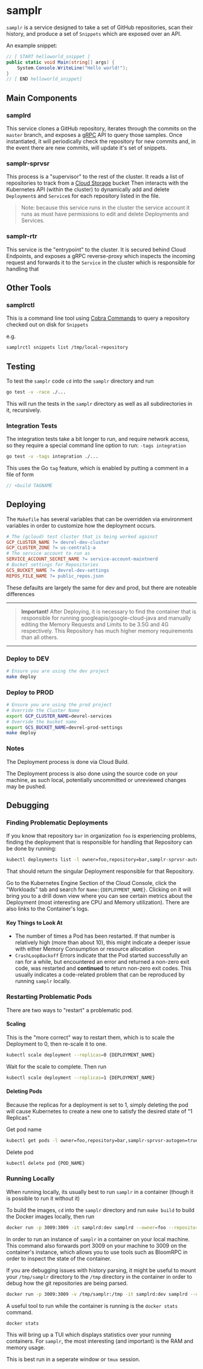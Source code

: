 # samplr

`samplr` is a service designed to take a set of GitHub repositories,
scan their history, and produce a set of `Snippets` which are
exposed over an API.

An example snippet:

``` csharp
// [ START helloworld_snippet ]
public static void Main(string[] args) {
    System.Console.WriteLine("Hello world!");
}
// [ END helloworld_snippet]
```

## Main Components

### samplrd

This service clones a GitHub repository, iterates through the commits on the `master` branch,
and exposes a [gRPC](https://grpc.io) API to query those samples. Once instantiated, it will
periodically check the repository for new commits and, in the event there are new commits,
will update it's set of snippets.

### samplr-sprvsr

This process is a "supervisor" to the rest of the cluster. It reads
a list of repositories to track from a [Cloud Storage](https://cloud.google.com/storage/) bucket
Then interacts with the Kubernetes API (within the cluster) to dynamically
add and delete `Deployment`s and `Service`s for each repository listed in the file.

> Note: because this service runs in the cluster the service account it runs as must have
> permissions to edit and delete Deployments and Services.

### samplr-rtr

This service is the "entrypoint" to the cluster. It is secured behind Cloud Endpoints,
and exposes a gRPC reverse-proxy which inspects the incoming request and forwards it
to the `Service` in the cluster which is responsible for handling that

## Other Tools

### samplrctl

This is a command line tool using [Cobra Commands](https://github.com/spf13/cobra) to
query a repository checked out on disk for `Snippets`

e.g.

```bash
samplrctl snippets list /tmp/local-repository
```

## Testing

To test the `samplr` code `cd` into the `samplr` directory and run

```bash
go test -v -race ./...
```

This will run the tests in the `samplr` directory as well as all subdirectories in it, recursively.

### Integration Tests

The integration tests take a bit longer to run, and require network access, so they require a special
command line option to run: `-tags integration`

```bash
go test -v -tags integration ./...
```

This uses the Go `tag` feature, which is enabled by putting a comment in a file of form

```go
// +build TAGNAME
```

## Deploying

The `Makefile` has several variables that can be overridden via environment variables
in order to customize how the deployment occurs.

```makefile
# The (gcloud) test cluster that is being worked against
GCP_CLUSTER_NAME ?= devrel-dev-cluster
GCP_CLUSTER_ZONE ?= us-central1-a
# The service account to run as
SERVICE_ACCOUNT_SECRET_NAME ?= service-account-maintnerd
# Bucket settings for Repositories
GCS_BUCKET_NAME ?= devrel-dev-settings
REPOS_FILE_NAME ?= public_repos.json
```

These defaults are largely the same for dev and prod, but there are noteable differences

---
> __**Important!**__ After Deploying, it is necessary to find the container that is responsible for
running googleapis/google-cloud-java and manually editing the Memory Requests and Limits to be
3.5G and 4G respectively. This Repository has much higher memory requirements than all others.
---

### Deploy to DEV

```bash
# Ensure you are using the dev project
make deploy
```

### Deploy to PROD

```bash
# Ensure you are using the prod project
# Override the Cluster Name
export GCP_CLUSTER_NAME=devrel-services
# Override the bucket name
export GCS_BUCKET_NAME=devrel-prod-settings
make deploy
```

### Notes

The Deployment process is done via Cloud Build.

The Deployment process is also done using the source code on your machine, as
such local, potentially uncommitted or unreviewed changes may be pushed.

## Debugging

### Finding Problematic Deployments

If you know that repository `bar` in organization `foo` is experiencing problems,
finding the deployment that is responsible for handling that Repository can be
done by running:

```bash
kubectl deployments list -l owner=foo,repository=bar,samplr-sprvsr-autogen=true
```

That should return the singular Deployment responsible for that Repository.

Go to the Kubernetes Engine Section of the Cloud Console, click the
"Workloads" tab and search for `Name:{DEPLOYMENT_NAME}`. Clicking on it
will bring you to a drill down view where you can see certain metrics about
the Deployment (most interesting are CPU and Memory utilization). There are also
links to the Container's logs.

#### Key Things to Look At

* The number of times a Pod has been restarted. If that number is
relatively high (more than about 10), this might indicate a deeper
issue with either Memory Consumption or resource allocation
* `CrashLoopBackoff` Errors indicate that the Pod started successfully
an ran for a while, but encountered an error and returned a non-zero exit
code, was restarted and **continued** to return non-zero exit codes.
This usually indicates a code-related problem that can be reproduced
by running `samplr` locally.

### Restarting Problematic Pods

There are two ways to "restart" a problematic pod.

#### Scaling

This is the "more correct" way to restart them, which is to scale
the Deployment to 0, then re-scale it to one.

```bash
kubectl scale deployment --replicas=0 {DEPLOYMENT_NAME}
```

Wait for the scale to complete. Then run

```bash
kubectl scale deployment --replicas=1 {DEPLOYMENT_NAME}
```

#### Deleting Pods

Because the replicas for a deployment is set to 1, simply 
deleting the pod will cause Kubernetes to create a new one
to satisfy the desired state of "1 Replicas".

Get pod name

```bash
kubectl get pods -l owner=foo,repository=bar,samplr-sprvsr-autogen=true
```

Delete pod

```bash
kubectl delete pod {POD_NAME}
```

### Running Locally

When running locally, its usually best to run `samplr` in a container (though it is
possible to run it without it)

To build the images, `cd` into the `samplr` directory and run `make build` to build
the Docker images locally, then run

```bash
docker run -p 3009:3009 -it samplrd:dev samplrd --owner=foo --repository=bar
```

In order to run an instance of `samplr` in a container on your local machine.
This command also forwards port 3009 on your machine to 3009 on the container's
instance, which allows you to use tools such as BloomRPC in order to inspect the
state of the container.

If you are debugging issues with history parsing, it might be useful to mount
your `/tmp/samplr` directory to the `/tmp` directory in the container in order
to debug how the git repositories are being parsed.

```bash
docker run -p 3009:3009 -v /tmp/samplr:/tmp -it samplrd:dev samplrd --owner=foo --repository=bar
```

A useful tool to run while the container is running is the `docker stats` command.

```bash
docker stats
```

This will bring up a TUI which displays statistics over your running containers.
For `samplr`, the most interesting (and important) is the RAM and memory usage.

This is best run in a seperate window or `tmux` session.
